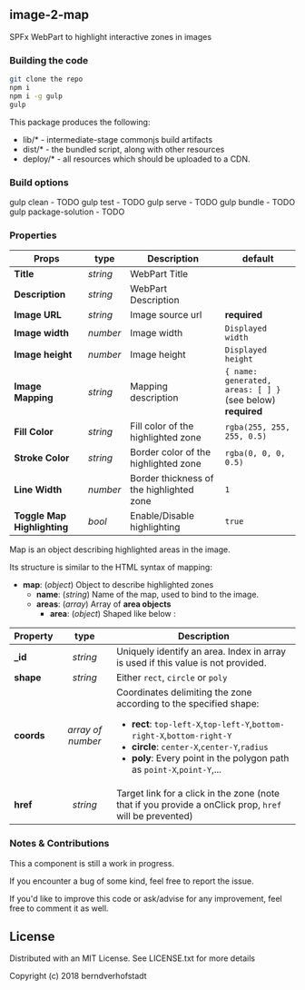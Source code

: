 ## image-2-map

SPFx WebPart to highlight interactive zones in images

### Building the code

```bash
git clone the repo
npm i
npm i -g gulp
gulp
```

This package produces the following:

* lib/* - intermediate-stage commonjs build artifacts
* dist/* - the bundled script, along with other resources
* deploy/* - all resources which should be uploaded to a CDN.

### Build options

gulp clean - TODO
gulp test - TODO
gulp serve - TODO
gulp bundle - TODO
gulp package-solution - TODO

### Properties

|Props|type|Description|default|
|---|---|---|---|
|**Title**|*string*|WebPart Title|
|**Description**|*string*|WebPart Description|
|**Image URL**|*string*|Image source url| **required**|
|**Image width**|*number*|Image width|`Displayed width`|
|**Image height**|*number*|Image height|`Displayed height`|
|**Image Mapping**|*string*|Mapping description| `{ name: generated, areas: [ ] }`<br/>(see below) **required** |
|**Fill Color**|*string*|Fill color of the highlighted zone|`rgba(255, 255, 255, 0.5)`|
|**Stroke Color**|*string*|Border color of the highlighted zone|`rgba(0, 0, 0, 0.5)`|
|**Line Width**|*number*|Border thickness of the highlighted zone|`1`|
|**Toggle Map Highlighting**|*bool*|Enable/Disable highlighting|`true`|

Map is an object describing highlighted areas in the image.

Its structure is similar to the HTML syntax of mapping:   
	
- **map**: (*object*) Object to describe highlighted zones 
	- **name**: (*string*) Name of the map, used to bind to the image.
	- **areas**: (*array*) Array of **area objects** 
		- **area**: (*object*) Shaped like below :
		
|Property| type|Description|
|---|:---:|---|
|**_id**|*string*|Uniquely identify an area. Index in array is used if this value is not provided.|
|**shape**|*string*|Either `rect`, `circle` or `poly`|
|**coords**|*array of number*|Coordinates delimiting the zone according to the specified shape: <ul><li>**rect**: `top-left-X`,`top-left-Y`,`bottom-right-X`,`bottom-right-Y`</li><li>**circle**: `center-X`,`center-Y`,`radius`</li><li>**poly**: Every point in the polygon path as `point-X`,`point-Y`,...</li></ul>|
|**href**|*string*|Target link for a click in the zone (note that if you provide a onClick prop, `href` will be prevented)|

### Notes & Contributions

This a component is still a work in progress.

If you encounter a bug of some kind, feel free to report the issue.

If you'd like to improve this code or ask/advise for any improvement, feel free to comment it as well.


## License

Distributed with an MIT License. See LICENSE.txt for more details

Copyright (c) 2018 berndverhofstadt